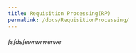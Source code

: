 ```yaml
---
title: Requisition Processing(RP)
permalink: /docs/RequisitionProcessing/
---
```




###### fsfdsfewrwrwerwe

